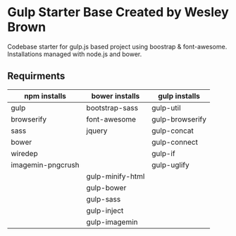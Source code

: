 # Gulp Starter Base Created by Wesley Brown

Codebase starter for gulp.js based project using boostrap & font-awesome. Installations managed with node.js and bower.

## Requirments

**npm installs**|**bower installs**|**gulp installs**
-----|-----|-----
gulp  |bootstrap-sass|gulp-util
browserify |font-awesome|gulp-browserify
sass  |jquery |gulp-concat
bower | |gulp-connect
wiredep | |gulp-if
imagemin-pngcrush| |gulp-uglify
 | |gulp-minify-html
 | |gulp-bower
 | |gulp-sass
 | |gulp-inject
 | |gulp-imagemin







